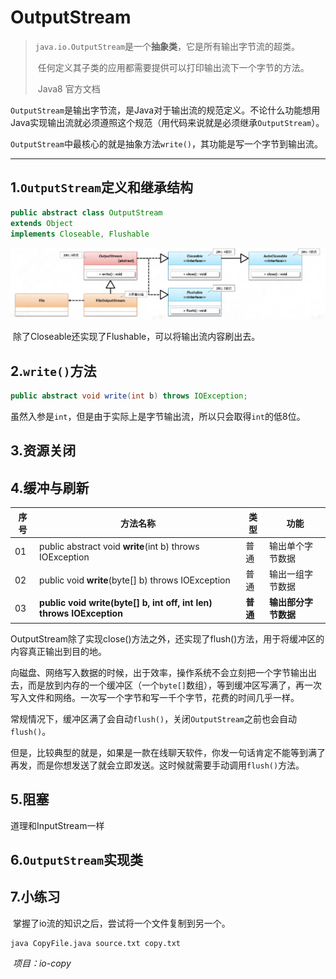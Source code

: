 # OutputStream

> ​	`java.io.OutputStream`是一个**抽象类**，它是所有输出字节流的超类。
>
> ​	任何定义其子类的应用都需要提供可以打印输出流下一个字节的方法。
>
> ​														Java8 官方文档

​	`OutputStream`是输出字节流，是Java对于输出流的规范定义。不论什么功能想用Java实现输出流就必须遵照这个规范（用代码来说就是必须继承`OutputStream`）。

​	`OutputStream`中最核心的就是抽象方法`write()`，其功能是写一个字节到输出流。

---



## 1.`OutputStream`定义和继承结构

```java
public abstract class OutputStream 
extends Object 
implements Closeable, Flushable
```

![image-20241207143656866](assets/image-20241207143656866.png)

​	除了Closeable还实现了Flushable，可以将输出流内容刷出去。





## 2.`write()`方法

```java
public abstract void write(int b) throws IOException;
```

​	虽然入参是`int`，但是由于实际上是字节输出流，所以只会取得`int`的低8位。



## 3.资源关闭





## 4.缓冲与刷新

| 序号 | 方法名称                                                     | 类型     | 功能                 |
| ---- | ------------------------------------------------------------ | -------- | -------------------- |
| 01   | public abstract void **write**(int b) throws IOException     | 普通     | 输出单个字节数据     |
| 02   | public void **write**(byte[] b) throws IOException           | 普通     | 输出一组字节数据     |
| 03   | **public void write(byte[] b, int off, int len) throws IOException** | **普通** | **输出部分字节数据** |





​	OutputStream除了实现close()方法之外，还实现了flush()方法，用于将缓冲区的内容真正输出到目的地。

​	向磁盘、网络写入数据的时候，出于效率，操作系统不会立刻把一个字节输出出去，而是放到内存的一个缓冲区（一个`byte[]`数组），等到缓冲区写满了，再一次写入文件和网络。一次写一个字节和写一千个字节，花费的时间几乎一样。

​	常规情况下，缓冲区满了会自动`flush()`，关闭`OutputStream`之前也会自动`flush()`。

​	但是，比较典型的就是，如果是一款在线聊天软件，你发一句话肯定不能等到满了再发，而是你想发送了就会立即发送。这时候就需要手动调用`flush()`方法。





## 5.阻塞

道理和InputStream一样





## 6.`OutputStream`实现类







## 7.小练习

​	掌握了io流的知识之后，尝试将一个文件复制到另一个。

```plain
java CopyFile.java source.txt copy.txt
```

​	*项目：io-copy*

